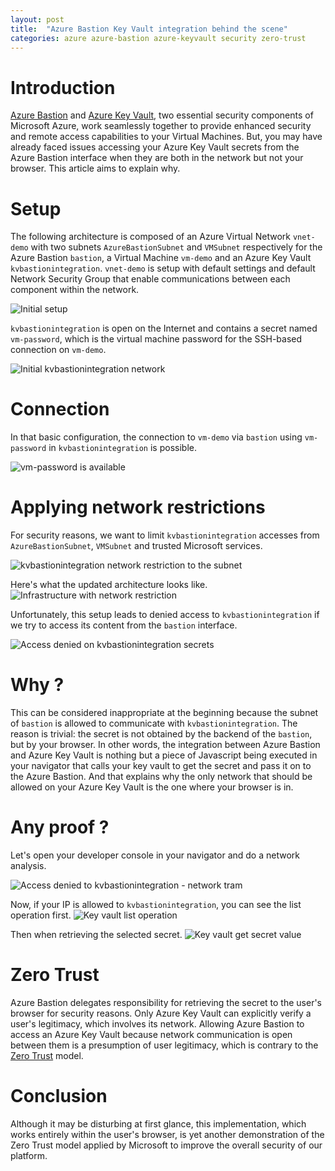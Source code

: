 ```yaml
---
layout: post
title:  "Azure Bastion Key Vault integration behind the scene"
categories: azure azure-bastion azure-keyvault security zero-trust
---
```

# Introduction

[Azure Bastion](https://learn.microsoft.com/en-us/azure/bastion/bastion-overview) and [Azure Key Vault](https://learn.microsoft.com/en-us/azure/key-vault/general/overview), two essential security components of Microsoft Azure, work seamlessly together to provide enhanced security and remote access capabilities to your Virtual Machines. But, you may have already faced issues accessing your Azure Key Vault secrets from the Azure Bastion interface when they are both in the network but not your browser. This article aims to explain why.

# Setup

The following architecture is composed of an Azure Virtual Network `vnet-demo` with two subnets `AzureBastionSubnet` and `VMSubnet` respectively for the Azure Bastion `bastion`, a Virtual Machine `vm-demo` and an Azure Key Vault `kvbastionintegration`. `vnet-demo` is setup with default settings and default Network Security Group that enable communications between each component within the network.

![Initial setup](/assets/2023-05-24-azure-bastion-keyvault-integration/init-setup.png)

`kvbastionintegration` is open on the Internet and contains a secret named `vm-password`, which is the virtual machine password for the SSH-based connection on `vm-demo`.

![Initial `kvbastionintegration` network](/assets/2023-05-24-azure-bastion-keyvault-integration/init-kv-network.png)


# Connection

In that basic configuration, the connection to `vm-demo` via `bastion` using `vm-password` in `kvbastionintegration` is possible.

![`vm-password` is available](/assets/2023-05-24-azure-bastion-keyvault-integration/secret-available.png)


# Applying network restrictions

For security reasons, we want to limit `kvbastionintegration` accesses from `AzureBastionSubnet`, `VMSubnet` and trusted Microsoft services.

![`kvbastionintegration` network restriction to the subnet](/assets/2023-05-24-azure-bastion-keyvault-integration/kv-with-network-restrictions.png)

Here's what the updated architecture looks like.
![Infrastructure with network restriction](/assets/2023-05-24-azure-bastion-keyvault-integration/infra-network-close.png)

Unfortunately, this setup leads to denied access to `kvbastionintegration` if we try to access its content from the `bastion` interface.

![Access denied on `kvbastionintegration` secrets](/assets/2023-05-24-azure-bastion-keyvault-integration/access-deny-on-secrets.png)


# Why ?

This can be considered inappropriate at the beginning because the subnet of `bastion` is allowed to communicate with `kvbastionintegration`. The reason is trivial: the secret is not obtained by the backend of the `bastion`, but by your browser. In other words, the integration between Azure Bastion and Azure Key Vault is nothing but a piece of Javascript being executed in your navigator that calls your key vault to get the secret and pass it on to the Azure Bastion. And that explains why the only network that should be allowed on your Azure Key Vault is the one where your browser is in.

# Any proof ?

Let's open your developer console in your navigator and do a network analysis. 

![Access denied to `kvbastionintegration` - network tram](/assets/2023-05-24-azure-bastion-keyvault-integration/access-deny-on-list.png)

Now, if your IP is allowed to `kvbastionintegration`, you can see the list operation first. 
![Key vault list operation](/assets/2023-05-24-azure-bastion-keyvault-integration/kv-list-operation.png)

Then when retrieving the selected secret.
![Key vault get secret value](/assets/2023-05-24-azure-bastion-keyvault-integration/kv-get-operation.png)


# Zero Trust

Azure Bastion delegates responsibility for retrieving the secret to the user's browser for security reasons. Only Azure Key Vault can explicitly verify a user's legitimacy, which involves its network. Allowing Azure Bastion to access an Azure Key Vault because network communication is open between them is a presumption of user legitimacy, which is contrary to the [Zero Trust](https://learn.microsoft.com/en-us/azure/security/fundamentals/zero-trust) model.

# Conclusion

Although it may be disturbing at first glance, this implementation, which works entirely within the user's browser, is yet another demonstration of the Zero Trust model applied by Microsoft to improve the overall security of our platform.
